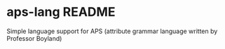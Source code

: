 # aps-lang README

Simple language support for APS (attribute grammar language written by Professor Boyland)